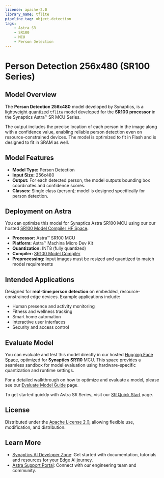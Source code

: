 ```yaml
---
license: apache-2.0
library_name: tflite
pipeline_tag: object-detection
tags:
    - Astra SR
    - SR100
    - MCU
    - Person Detection
---
```

# Person Detection 256x480 (SR100 Series)

## Model Overview

The **Person Detection 256x480** model developed by Synaptics, is a lightweight quantized `tflite` model developed for the **SR100 processor** in the Synaptics Astra™  SR MCU Series. 

The output includes the precise location of each person in the image along with a confidence value, enabling reliable person detection even on resource-constrained devices. The model is optimized to fit in Flash and is designed to fit in SRAM as well.

## Model Features

- **Model Type:** Person Detection
- **Input Size:** 256x480 
- **Output:** For each detected person, the model outputs bounding box coordinates and confidence scores.
- **Classes:** Single class (person); model is designed specifically for person detection.


## Deployment on Astra

You can optimize this model for Synaptics Astra SR100 MCU using our our hosted [SR100 Model Compiler HF Space](https://huggingface.co/spaces/Synaptics/SR100-Model-Compiler).

- **Processor:**  Astra™ SR100 MCU
- **Platform:**  Astra™ Machina Micro Dev Kit
- **Quantization:** INT8 (fully quantized)
- **Compiler:** [SR100 Model Compiler](https://huggingface.co/spaces/Synaptics/SR100-Model-Compiler)
- **Preprocessing:** Input images must be resized and quantized to match model requirements

## Intended Applications

Designed for **real-time person detection** on embedded, resource-constrained edge devices. Example applications include:

- Human presence and activity monitoring
- Fitness and wellness tracking
- Smart home automation
- Interactive user interfaces
- Security and access control


## Evaluate Model

You can evaluate and test this model directly in our hosted [Hugging Face Space](https://huggingface.co/spaces/Synaptics/SR100-Model-Compiler),  optimized for **Synaptics SR110** MCU. This space provides a seamless sandbox for model evaluation using hardware-specific quantization and runtime settings.

For a detailed walkthrough on how to optimize and evaluate a model, please see our [Evaluate Model Guide](https://developer.synaptics.com/docs/sr/sr100/evaluate-sr?utm_source=hf) page.

To get started quickly with Astra SR Series, visit our [SR Quick Start](https://developer.synaptics.com/docs/sr/sr110/quick-start?utm_source=hf) page.

## License

Distributed under the [Apache License 2.0](https://www.apache.org/licenses/LICENSE-2.0), allowing flexible use, modification, and distribution.

## Learn More

- [Synaptics AI Developer Zone](https://developer.synaptics.com?utm_source=hf): Get started with documentation, tutorials and resources for your Edge AI journey.
- [Astra Support Portal](https://synacsm.atlassian.net/servicedesk/customer/portal/543?utm_source=hf): Connect with our engineering team and community.